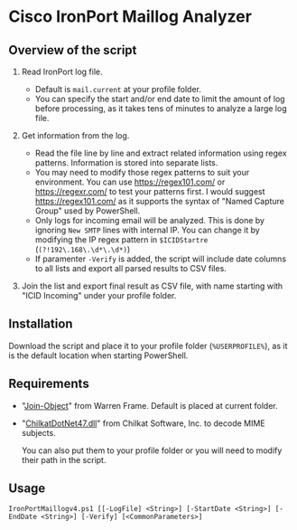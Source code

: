 # Cisco IronPort Maillog Analyzer
 


## Overview of the script

1. Read IronPort log file.
	- Default is `mail.current` at your profile folder.
	- You can specify the start and/or end date to limit the amount of log before processing, as it takes tens of minutes to analyze a large log file.

2. Get information from the log.
	- Read the file line by line and extract related information using regex patterns. Information is stored into separate lists.
	- You may need to modify those regex patterns to suit your environment. You can use https://regex101.com/ or https://regexr.com/ to test your patterns first. I would suggest https://regex101.com/ as it supports the syntax of "Named Capture Group" used by PowerShell.
	- Only logs for incoming email will be analyzed. This is done by ignoring `New SMTP` lines with internal IP. You can change it by modifying the IP regex pattern in `$ICIDStartre` (`(?!192\.168\.\d*\.\d*)`)
	- If paramenter `-Verify` is added, the script will include date columns to all lists and export all parsed results to CSV files.

3. Join the list and export final result as CSV file, with name starting with "ICID Incoming" under your profile folder.


## Installation

Download the script and place it to your profile folder (`%USERPROFILE%`), as it is the default location when starting PowerShell.

## Requirements
* "[Join-Object](http://ramblingcookiemonster.github.io/Join-Object/)" from Warren Frame. Default is placed at current folder.
* "[ChilkatDotNet47.dll](http://www.chilkatsoft.com/x64_Framework47.asp)" from Chilkat Software, Inc. to decode MIME subjects.

	You can also put them to your profile folder or you will need to modify their path in the script.


## Usage

```
IronPortMaillogv4.ps1 [[-LogFile] <String>] [-StartDate <String>] [-EndDate <String>] [-Verify] [<CommonParameters>]
```


